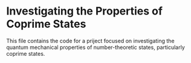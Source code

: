 # Investigating the Properties of Coprime States

This file contains the code for a priject focused on investigating the quantum mechanical properties of number-theoretic states, particularly coprime states.
